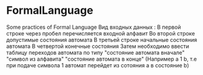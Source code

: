 # FormalLanguage
Some practices of Formal Language
Вид входных данных :
В первой строке через пробел перечисляется входной алфавит
Во второй строке допустимые состояния автомата
В третьей строке начальные состояния автомата
В четвертой конечные состояния
Затем необходимо ввести таблицу переходов автомата по типу
"состояние автомата вначале" "символ из алфавита" "состояние автомата в конце" (Например a 1 b, т.е при подаче символа 1 автомат перейдет из сотояния a в состояние b)
